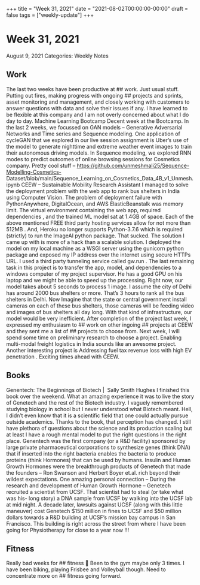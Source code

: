 +++
title = "Week 31, 2021"
date = "2021-08-02T00:00:00-00:00"
draft = false
tags = ["weekly-update"]
+++

# Week 31, 2021

August 9, 2021
Categories: Weekly Notes
## Work
The last two weeks have been productive at ## work. Just usual stuff. Putting
out fires, making progress with ongoing ## projects and sprints, asset
monitoring and management, and closely working with customers to answer
questions with data and solve their issues if any. I have learned to be
flexible at this company and I am not overly concerned about what I do day to
day.
Machine Learning Bootcamp
Decent week at the Bootcamp. In the last 2 weeks, we focussed on GAN models –
Generative Adversarial Networks and Time series and Sequence modeling. One
application of cycleGAN that we explored in our live session assignment is
Uber’s use of the model to generate nighttime and extreme weather event
images to train their autonomous driving models. In Sequence modeling, we
explored RNN modes to predict outcomes of online browsing sessions for
Cosmetics company. Pretty cool stuff –
https://github.com/unmeshmali25/Sequence-Modelling-Cosmetics-
Dataset/blob/main/Sequence_Learning_on_Cosmetics_Data_4B_v1_Unmesh.ipynb
CEEW – Sustainable Mobility Research Assistant
I managed to solve the deployment problem with the web app to rank bus
shelters in India using Computer Vision. The problem of deployment failure
with PythonAnywhere, DigitalOcean, and AWS ElasticBeanstalk  was memory
limit. The virtual environment containing the web app, required dependencies
, and the trained ML model sat at 1.4GB  of space. Each of the above
mentioned FREE third party hosting services allow for not more than 512MB .
And, Heroku  no longer supports Python-3.7.6  which is required (strictly) to
run the ImageAI  python package. That sucked.
The solution I came up with is more of a hack than a scalable solution. I
deployed the model on my local machine as a WSGI server  using the gunicorn
python package and exposed my IP address over the internet using secure HTTPs
URL. I used a third party tunneling service called gw.run . The last
remaining task in this project is to transfer the app, model, and
dependencies to a windows computer of my project supervisor. He has a good
GPU on his laptop and we might be able to speed up the processing. Right now,
our model takes about 5 seconds to process 1 image. I assume the city of
Delhi has around 2000 bus shelters or more. That’s 3 hours to rank all the
bus shelters in Delhi. Now Imagine that the state or central government
install cameras on each of these bus shelters, those cameras will be feeding
video and images of bus shelters all day long. With that kind of
infrastructure, our model would be very inefficient.
After completion of the project last week, I expressed my enthusiasm to ## work
on other ingoing ## projects at CEEW and they sent me a list of ## projects to
choose from. Next week, I will spend some time on preliminary research to
choose a project. Enabling multi-modal freight logistics in India  sounds
like an awesome project. Another interesting project is Addressing fuel tax
revenue loss with high EV penetration . Exciting times ahead with CEEW.
## Books
Genentech: The Beginnings of Biotech |  Sally Smith Hughes
I finished this book over the weekend. What an amazing experience it was to
live the story of Genetech and the rest of the Biotech industry. I vaguely
remembered studying biology in school but I never understood what Biotech
meant. Hell, I didn’t even know that it is a scientific field that one could
actually pursue outside academics. Thanks to the book, that perception has
changed. I still have plethora of questions about the science and its
production scaling but at least I have a rough mental model to put the right
questions in the right place.
Genentech was the first company (or a R&D facility) sponsored by large
private pharmaceutical corporations to synthesize genes (think DNA) that if
inserted into the right bacteria enables the bacteria to produce proteins
(think Hormones) that can be used by humans. Insulin and Human Growth
Hormones were the breakthrough products of Genetech that made the founders –
Ron Swanson and Herbert Boyer et.al. rich beyond their wildest expectations.
One amazing personal connection – During the research and development of
Human Growth Hormone – Genetech recruited a scientist from UCSF. That
scientist had to steal (or take what was his- long story) a DNA sample from
UCSF by walking into the UCSF lab at mid night. A decade later, lawsuits
against UCSF (along with this little maneuver) cost Genetech $150 million in
fines to UCSF and $50 million dollars towards a R&D building at UCSF’s
mission bay campus in San Francisco. This building is right across the street
from where I have been going for Physiotherapy for close to a year now !!!
## Fitness
Really bad weeks for ## fitness 🙁 Been to the gym maybe only 3 times. I have
been biking, playing Frisbee and Volleyball though. Need to concentrate more
on ## fitness going forward.
